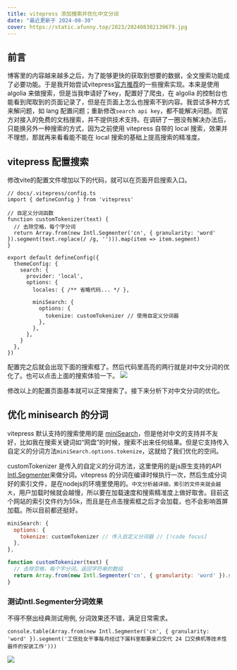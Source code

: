 ```yaml
---
title: vitepress 添加搜索并优化中文分词
date: "最近更新于 2024-08-30"
cover: https://static.afunny.top/2023/202408302139679.jpg
---
```


## 前言
博客里的内容越来越多之后，为了能够更快的获取到想要的数据，全文搜索功能成了必要功能。于是我开始尝试vitepress[官方推荐](https://vitepress.dev/zh/reference/default-theme-search#local-search)的一些搜索实现。本来是使用 algolia 来做搜索，但是当我申请好了key，配置好了爬虫，在 algolia 的控制台也能看到爬取到的页面记录了，但是在页面上怎么也搜索不到内容。我尝试多种方式来解问题，如 lang 配置问题；重新修改```search api key```，都不能解决问题。而官方对接入的免费的文档搜索，并不提供技术支持。在调研了一圈没有解决办法后，只能换另外一种搜索的方式，因为之前使用 vitepress 自带的 local 搜索，效果并不理想，那就再来看看能不能在 local 搜索的基础上提高搜索的精准度。


## vitepress 配置搜索
修改vite的配置文件增加以下的代码，就可以在页面开启搜索入口。
```js{7,19}
// docs/.vitepress/config.ts
import { defineConfig } from 'vitepress'

// 自定义分词函数
function customTokenizer(text) {
  // 去除空格，每个字分词
  return Array.from(new Intl.Segmenter('cn', { granularity: 'word' }).segment(text.replace(/ /g, ''))).map(item => item.segment)
}

export default defineConfig({
  themeConfig: {
    search: {
      provider: 'local',
      options: {
        locales: { /** 省略代码... */ },

        miniSearch: {
          options: {
            tokenize: customTokenizer // 使用自定义分词器
          },
        },
      },
    }
  },
})
```
配置完之后就会出现下面的搜索框了。然后代码里高亮的两行就是对中文分词的优化了。也可以点击上面的搜索体验一下。
![](https://static.afunny.top/2023/202408302030818.png)

修改以上的配置页面基本就可以正常搜索了。接下来分析下对中文分词的优化。

## 优化 minisearch 的分词
vitepress 默认支持的搜索使用的是 [miniSearch](https://lucaong.github.io/minisearch/classes/MiniSearch.MiniSearch.html)，但是他对中文的支持并不友好，比如我在搜索关键词如“网盘”的时候，搜索不出来任何结果。但是它支持传入自定义的分词方法```miniSearch.options.tokenize```，这就给了我们优化的空间。

customTokenizer 是传入的自定义的分词方法，这里使用的是js原生支持的API [Intl.Segmenter](https://developer.mozilla.org/en-US/docs/Web/JavaScript/Reference/Global_Objects/Intl/Segmenter)来做分词。vitepress 的分词在编译时候执行一次，然后生成分词好的索引文件，是在nodejs的环境里使用的。```中文分析越详细，索引的文件夹就会越大```，用户加载时候就会越慢，所以要在加载速度和搜索精准度上做好取舍。目前这个网站的索引文件约为55k，而且是在点击搜索框之后才会加载，也不会影响首屏加载。所以目前都还挺好。
```js
miniSearch: {
  options: {
    tokenize: customTokenizer // 传入自定义分词器 // [!code focus]
  },
},

function customTokenizer(text) {
  // 去除空格，每个字分词。返回字符串的数组
  return Array.from(new Intl.Segmenter('cn', { granularity: 'word' }).segment(text.replace(/ /g, ''))).map(item => item.segment) // [!code focus]
}
```

### 测试Intl.Segmenter分词效果
不得不祭出经典测试用例, 分词效果还不错，满足日常需求。
```
console.table(Array.from(new Intl.Segmenter('cn', { granularity: 'word' }).segment('工信处女干事每月经过下属科室都要亲口交代 24 口交换机等技术性器件的安装工作')))
```
![](https://static.afunny.top/2023/202408302111166.png)
